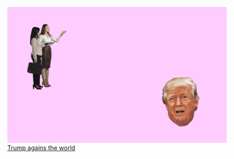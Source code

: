 ![alt text](capture.PNG "Trump against the world") 
[Trump agains the world](https://rawgit.com/hele4924/mini-ex/master/mini_ex7%20-%20THIS%20ONE/empty-example/index.html)
